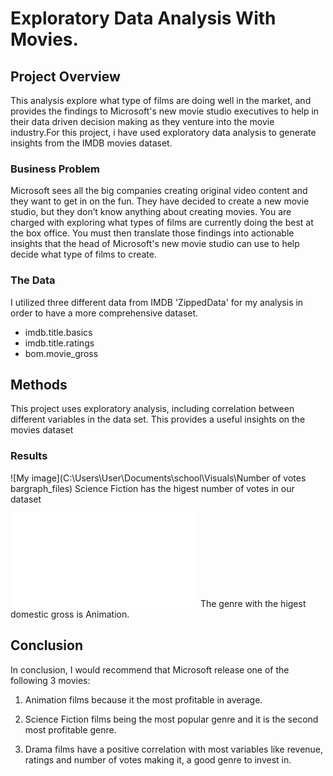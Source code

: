 # Exploratory Data Analysis With Movies.


## Project Overview

This analysis explore what type of films are doing well in the market, and provides the findings to Microsoft's new movie studio executives to help in their data driven decision making as they venture into the movie industry.For this project, i have used exploratory data analysis to generate insights from the IMDB movies dataset.

### Business Problem

Microsoft sees all the big companies creating original video content and they want to get in on the fun. They have decided to create a new movie studio, but they don’t know anything about creating movies. You are charged with exploring what types of films are currently doing the best at the box office. You must then translate those findings into actionable insights that the head of Microsoft's new movie studio can use to help decide what type of films to create.

### The Data
I utilized three different data from IMDB 'ZippedData' for my analysis in order to have a more comprehensive dataset.

* imdb.title.basics
* imdb.title.ratings
* bom.movie_gross

## Methods

This project uses exploratory analysis, including correlation between different variables in the data set. This provides a useful insights on the movies dataset

### Results
![My image](C:\Users\User\Documents\school\Visuals\Number of votes bargraph_files)
Science Fiction has the higest number of votes in our dataset

![My image](file:///C:/Users/User/Documents/school/Visuals/Genre%20by%20Domestic_gross.html)
 The genre with the higest domestic gross is Animation.
## Conclusion
In conclusion, I would recommend that Microsoft release one of the following 3 movies:

1. Animation films because it the most profitable in average.

2. Science Fiction films being the most popular genre and it is the second most profitable genre.

3. Drama films have a positive correlation with most variables like revenue, ratings and number of votes making it,
   a good genre to invest in.

